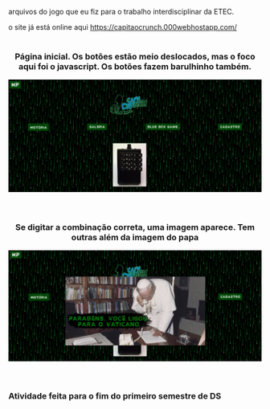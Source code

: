 arquivos do jogo que eu fiz para o trabalho interdisciplinar da ETEC.

o site já está online aqui https://capitaocrunch.000webhostapp.com/
<br><br>

<div align="center">
  <h3>Página inicial. Os botões estão meio deslocados, mas o foco aqui foi o javascript. Os botões fazem barulhinho também.</h3>
  <img src="ImagensBB/1.png">
</div>
<br><br>
<div align="center">
  <h3>Se digitar a combinação correta, uma imagem aparece. Tem outras além da imagem do papa</h3>
  <img src="ImagensBB/2.png">
</div>
<br><br>
<h3>Atividade feita para o fim do primeiro semestre de DS</h3>

